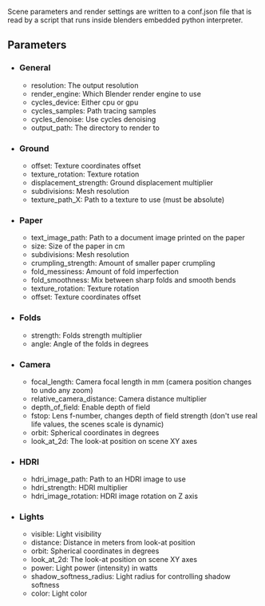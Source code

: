 Scene parameters and render settings are written to a conf.json file that is read by a script that runs inside blenders embedded python interpreter.

## Parameters
- ### General
    - resolution: The output resolution
    - render_engine: Which Blender render engine to use
    - cycles_device: Either cpu or gpu
    - cycles_samples: Path tracing samples
    - cycles_denoise: Use cycles denoising
    - output_path: The directory to render to

- ### Ground
    - offset: Texture coordinates offset
    - texture_rotation: Texture rotation
    - displacement_strength: Ground displacement multiplier
    - subdivisions: Mesh resolution
    - texture_path_X: Path to a texture to use (must be absolute)

- ### Paper
    - text_image_path: Path to a document image printed on the paper
    - size: Size of the paper in cm
    - subdivisions: Mesh resolution
    - crumpling_strength: Amount of smaller paper crumpling
    - fold_messiness: Amount of fold imperfection
    - fold_smoothness: Mix between sharp folds and smooth bends
    - texture_rotation: Texture rotation
    - offset: Texture coordinates offset

- ### Folds
    - strength: Folds strength multiplier
    - angle: Angle of the folds in degrees

- ### Camera
    - focal_length: Camera focal length in mm (camera position changes to undo any zoom)
    - relative_camera_distance: Camera distance multiplier
    - depth_of_field: Enable depth of field
    - fstop: Lens f-number, changes depth of field strength (don't use real life values, the scenes scale is dynamic)
    - orbit: Spherical coordinates in degrees
    - look_at_2d: The look-at position on scene XY axes

- ### HDRI
    - hdri_image_path: Path to an HDRI image to use
    - hdri_strength: HDRI multiplier
    - hdri_image_rotation: HDRI image rotation on Z axis

- ### Lights
    - visible: Light visibility
    - distance: Distance in meters from look-at position
    - orbit: Spherical coordinates in degrees
    - look_at_2d: The look-at position on scene XY axes
    - power: Light power (intensity) in watts
    - shadow_softness_radius: Light radius for controlling shadow softness
    - color: Light color
